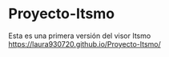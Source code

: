 # Proyecto-Itsmo

Esta es una primera versión del visor Itsmo https://laura930720.github.io/Proyecto-Itsmo/
